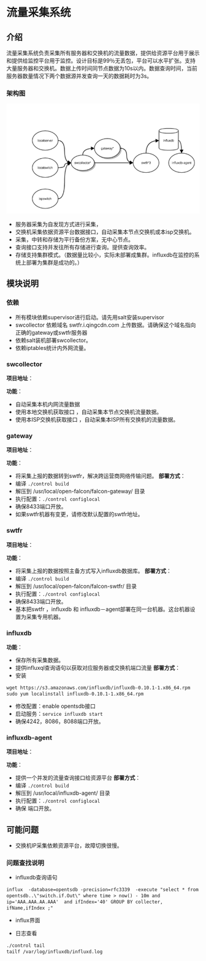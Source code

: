 # 流量采集系统


## 介绍
流量采集系统负责采集所有服务器和交换机的流量数据，提供给资源平台用于展示和提供给监控平台用于监控。设计目标是99％无丢包，平台可以水平扩张。支持大量服务器和交换机。数据上传时间同节点数据为10s以内。数据查询时间，当前服务器数量情况下两个数据源并发查询一天的数据耗时为3s。

### 架构图

![flowc](flowc.png)

* 服务器采集为自发现方式进行采集，
* 交换机采集依据资源平台数据接口，自动采集本节点交换机或本isp交换机。
* 采集，中转和存储为平行备份方案，无中心节点。
* 查询接口支持并发往所有存储进行查询。提供查询效率。
* 存储支持集群模式。（数据量比较小，实际未部署成集群。influxdb在监控的系统上部署为集群是成功的。）

## 模块说明
### 依赖
* 所有模块依赖supervisor进行启动。请先用salt安装supervisor
* swcollector 依赖域名 swtfr.i.qingcdn.com 上传数据。请确保这个域名指向正确的gateway或swtfr服务器
* 依赖salt装机部署swcollector。
* 依赖iptables统计内外网流量。

### swcollector
**项目地址**：

**功能**：
* 自动采集本机内网流量数据
* 使用本地交换机获取接口 ，自动采集本节点交换机流量数据。
* 使用本ISP交换机获取接口 ，自动采集本ISP所有交换机的流量数据。


### gateway
**项目地址**： 

**功能**：
* 将采集上报的数据转到swtfr，解决跨运营商网络传输问题。
**部署方式**：
* 编译 `./control build`
* 解压到 /usr/local/open-falcon/falcon-gateway/ 目录
* 执行配置：`./control configlocal`
* 确保8433端口开放。
* 如果swtfr机器有变更，请修改默认配置的swtfr地址。


### swtfr
**项目地址**：

**功能**：
* 将采集上报的数据按照主备方式写入influxdb数据库。
**部署方式**：
* 编译 `./control build`
* 解压到 /usr/local/open-falcon/falcon-swtfr/ 目录
* 执行配置：`./control configlocal`
* 确保8433端口开放。
* 基本把swtfr ，influxdb 和 influxdb－agent部署在同一台机器。这台机器设置为采集专用机器。


### influxdb
**功能**：
* 保存所有采集数据。
* 提供influxql查询语句以获取对应服务器或交换机端口流量
**部署方式**：
* 安装

```
wget https://s3.amazonaws.com/influxdb/influxdb-0.10.1-1.x86_64.rpm
sudo yum localinstall influxdb-0.10.1-1.x86_64.rpm
```
* 修改配置：enable opentsdb接口
* 启动服务：`service influxdb start`
* 确保4242，8086，8088端口开放。

### influxdb-agent
**项目地址**：

**功能**：
* 提供一个并发的流量查询接口给资源平台
**部署方式**：
* 编译 `./control build`
* 解压到 /usr/local/influxdb-agent/ 目录
* 执行配置：`./control configlocal`
* 确保 端口开放。

## 可能问题
* 交换机IP采集依赖资源平台，故障切换很慢。

### 问题查找说明
* influxdb查询语句

```
influx  -database=opentsdb -precision=rfc3339  -execute "select * from opentsdb..\"switch.if.Out\" where time > now() - 10m and ip='AAA.AAA.AA.AAA'  and ifIndex='40' GROUP BY collecter, ifName,ifIndex ;"

```

* influx界面


* 日志查看 
```
./control tail   
tailf /var/log/influxdb/influxd.log
```

